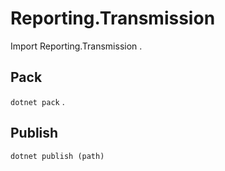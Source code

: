 # Reporting.Transmission 
Import Reporting.Transmission 
.  
## Pack 
`dotnet pack` 
.  
## Publish 
`dotnet publish (path)` 
